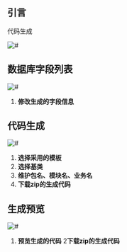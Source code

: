 ## 引言

代码生成

![#](/images/codeGenIndex.png)

## 数据库字段列表

![#](/images/codeGenFieldEdit.png)

1. **修改生成的字段信息**

## 代码生成

![#](/images/codeGenConfirm.png)

1. **选择采用的模板**
2. **选择基类**
3. **维护包名、模块名、业务名**
4. **下载zip的生成代码**

## 生成预览

![#](/images/codeGenPreview.png)

1. **预览生成的代码**
2**下载zip的生成代码**
